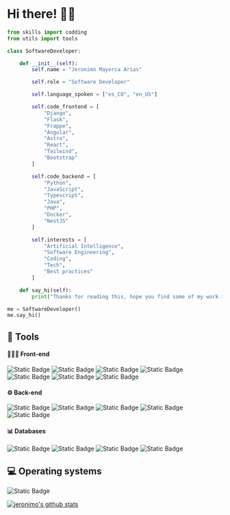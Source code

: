 # Hi there! 👋🏻
```python
from skills import codding
from utils import tools

class SoftwareDeveloper:

    def __init__(self):
        self.name = "Jeronimo Mayorca Arias"

        self.role = "Software Developer"

        self.language_spoken = ["es_CO", "en_US"]

        self.code_frontend = [
            "Django",
            "Flask",
            "Frappe",
            "Angular",
            "Astro",
            "React",
            "Tailwind",
            "Bootstrap"
        ]

        self.code_backend = [
            "Python",
            "JavaScript",
            "Typescript",
            "Java",
            "PHP",
            "Docker",
            "NestJS"
        ]

        self.interests = [
            "Artificial Intelligence",
            "Software Engineering",
            "Coding",
            "Tech",
            "Best practices"
        ]

    def say_hi(self):
        print("Thanks for reading this, hope you find some of my work interesting :) ")

me = SoftwareDeveloper()
me.say_hi()
```

## 🔧 Tools

#### 👨🏼‍💻 Front-end

![Static Badge](https://img.shields.io/badge/Astro-violet?logo=astro)
![Static Badge](https://img.shields.io/badge/Django-space?logo=django)
![Static Badge](https://img.shields.io/badge/Flask-gray?logo=flask)
![Static Badge](https://img.shields.io/badge/Angular-red?logo=angular)
![Static Badge](https://img.shields.io/badge/React-blue?logo=react)
![Static Badge](https://img.shields.io/badge/Tailwind-black?logo=tailwindcss)
![Static Badge](https://img.shields.io/badge/Bootstrap-white?logo=bootstrap)

#### ⚙️ Back-end

![Static Badge](https://img.shields.io/badge/Python-yellow?logo=python)
![Static Badge](https://img.shields.io/badge/TypeScript-white?logo=typescript)
![Static Badge](https://img.shields.io/badge/JavaScript-blue?logo=javascript)
![Static Badge](https://img.shields.io/badge/NestJS-red?logo=nestjs)
![Static Badge](https://img.shields.io/badge/Docker-black?logo=docker)

#### 📊 Databases

![Static Badge](https://img.shields.io/badge/MongoDB-green?logo=mongodb)
![Static Badge](https://img.shields.io/badge/SQLite-blue?logo=sqlite)
![Static Badge](https://img.shields.io/badge/PostgreSQL-gray?logo=postgresql)
![Static Badge](https://img.shields.io/badge/MySQL-white?logo=mysql)

## 💻 Operating systems

![Static Badge](https://img.shields.io/badge/Linux-orange?logo=linux)




<a href="https://github.com/jeronimomayorca"><img src="https://github-readme-stats.vercel.app/api?username=jeronimomayorca&hide_border=true&show_icons=true%20api" alt="jeronimo's github stats"></a>
